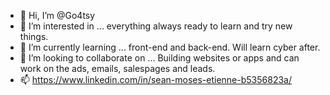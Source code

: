 - 👋 Hi, I’m @Go4tsy
- 👀 I’m interested in ... everything always ready to learn and try new things.
- 🌱 I’m currently learning ... front-end and back-end. Will learn cyber after.
- 💞️ I’m looking to collaborate on ... Building websites or apps and can work on the ads, emails, salespages and leads.
- 📫 https://www.linkedin.com/in/sean-moses-etienne-b5356823a/

<!---
Go4tsy/Go4tsy is a ✨ special ✨ repository because its `README.md` (this file) appears on your GitHub profile.
You can click the Preview link to take a look at your changes.
--->
